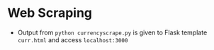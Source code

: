 # Web Scraping

* Output from ```python currencyscrape.py``` is given to Flask template ```curr.html``` and access ```localhost:3000```
